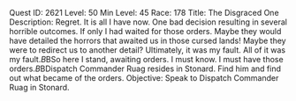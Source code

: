 Quest ID: 2621
Level: 50
Min Level: 45
Race: 178
Title: The Disgraced One
Description: Regret. It is all I have now. One bad decision resulting in several horrible outcomes. If only I had waited for those orders. Maybe they would have detailed the horrors that awaited us in those cursed lands! Maybe they were to redirect us to another detail? Ultimately, it was my fault. All of it was my fault.$B$BSo here I stand, awaiting orders. I must know. I must have those orders.$B$BDispatch Commander Ruag resides in Stonard. Find him and find out what became of the orders.
Objective: Speak to Dispatch Commander Ruag in Stonard.

